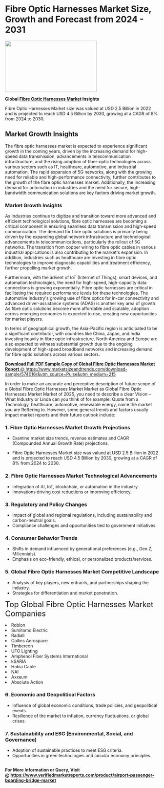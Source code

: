 <H1>Fibre Optic Harnesses Market Size, Growth and Forecast from 2024 - 2031</H1><img class="aligncenter size-medium wp-image-584254" src="https://thirdeyenews.in/wp-content/uploads/2024/09/Global-Market-Research-300x168.jpeg" alt="" width="300" height="168" /><p><strong>Global&nbsp;<a href="https://www.marketsizeandtrends.com/download-sample/574016/&amp;utm_source=Pulse&amp;utm_medium=215">Fibre Optic Harnesses Market</a> Insights</strong></p><p>Fibre Optic Harnesses Market size was valued at USD 2.5 Billion in 2022 and is projected to reach USD 4.5 Billion by 2030, growing at a CAGR of 8% from 2024 to 2030.</p><p><h2>Market Growth Insights</h2> <p>The fibre optic harnesses market is expected to experience significant growth in the coming years, driven by the increasing demand for high-speed data transmission, advancements in telecommunication infrastructure, and the rising adoption of fiber-optic technologies across various sectors such as IT, healthcare, automotive, and industrial automation. The rapid expansion of 5G networks, along with the growing need for reliable and high-performance connectivity, further contributes to the growth of the fibre optic harnesses market. Additionally, the increasing demand for automation in industries and the need for secure, high-bandwidth communication solutions are key factors driving market growth.</p> <p><a href="#"></a></p> <h3>Market Growth Insights</h3> <p>As industries continue to digitize and transition toward more advanced and efficient technological solutions, fibre optic harnesses are becoming a critical component in ensuring seamless data transmission and high-speed communication. The demand for fibre optic solutions is primarily being driven by the expanding global network infrastructure and technological advancements in telecommunications, particularly the rollout of 5G networks. The transition from copper wiring to fibre optic cables in various industrial applications is also contributing to the market's expansion. In addition, industries such as healthcare are investing in fibre optic technologies to improve diagnostic capabilities and treatment efficiency, further propelling market growth.</p> <p>Furthermore, with the advent of IoT (Internet of Things), smart devices, and automation technologies, the need for high-speed, high-capacity data connections is growing exponentially. Fibre optic harnesses are critical in facilitating the required performance levels for these technologies. The automotive industry's growing use of fibre optics for in-car connectivity and advanced driver-assistance systems (ADAS) is another key area of growth. As fibre optic solutions become more affordable and scalable, adoption across emerging economies is expected to rise, creating new opportunities for market players.</p> <p>In terms of geographical growth, the Asia-Pacific region is anticipated to be a significant contributor, with countries like China, Japan, and India investing heavily in fibre optic infrastructure. North America and Europe are also expected to witness substantial growth due to the ongoing development of high-speed broadband networks and increasing demand for fibre optic solutions across various sectors.</p> <p><a href="#"></p><p><span class=""><strong>Download Full PDF Sample Copy of Global Fibre Optic Harnesses Market Report</strong> @ <a href="https://www.marketsizeandtrends.com/download-sample/574016/&amp;utm_source=Pulse&amp;utm_medium=215" target="_blank">https://www.marketsizeandtrends.com/download-sample/574016/&amp;utm_source=Pulse&amp;utm_medium=215</a></span></p><p>In order to make an accurate and perceptive description of future scope of a Global&nbsp;Fibre Optic Harnesses Market Market as Global&nbsp;Fibre Optic Harnesses Market Market of 2025, you need to describe a clear Vision &ndash; What Industry or Linda can you think of for example: Quote from a Technology, healthcare, automotive, renewable energy, name the market you are Reffering to. However, some general trends and factors usually impact market reports and their future outlook include:</p><h3>1.&nbsp;<strong>Fibre Optic Harnesses Market Growth Projections</strong></h3><ul><li>Examine market size trends, revenue estimates and CAGR (Compounded Annual Growth Rate) projections.</li><li><p>Fibre Optic Harnesses Market size was valued at USD 2.5 Billion in 2022 and is projected to reach USD 4.5 Billion by 2030, growing at a CAGR of 8% from 2024 to 2030.</p></li></ul><h3>2.&nbsp;<strong>Fibre Optic Harnesses Market Technological Advancements</strong></h3><ul><li>Integration of AI, IoT, blockchain, or automation in the industry.</li><li>Innovations driving cost reductions or improving efficiency.</li></ul><h3>3.&nbsp;<strong>Regulatory and Policy Changes</strong></h3><ul><li>Impact of global and regional regulations, including sustainability and carbon-neutral goals.</li><li>Compliance challenges and opportunities tied to government initiatives.</li></ul><h3>4.&nbsp;<strong>Consumer Behavior Trends</strong></h3><ul><li>Shifts in demand influenced by generational preferences (e.g., Gen Z, Millennials).</li><li>Emphasis on eco-friendly, ethical, or personalized products/services.</li></ul><h3>5.&nbsp;<strong>Global Fibre Optic Harnesses Market Competitive Landscape</strong></h3><ul><li>Analysis of key players, new entrants, and partnerships shaping the industry.</li><li>Strategies for differentiation and market penetration.</li></ul><p data-pm-slice="1 1 []"><span style="color: inherit; font-family: inherit; font-size: 25px;">Top Global Fibre Optic Harnesses Market Companies</span></p><div class="" data-test-id=""><p><li>Roblon</li><li> Sumitomo Electric</li><li> Radiall</li><li> Collins Aerospace</li><li> Timbercon</li><li> UFO Lighting</li><li> Amphenol Fiber Systems International</li><li> kSARIA</li><li> Habia Cable</li><li> NAI</li><li> Axxeum</li><li> Absolute Action</li></p></div><h3>6.&nbsp;<strong>Economic and Geopolitical Factors</strong></h3><ul><li>Influence of global economic conditions, trade policies, and geopolitical events.</li><li>Resilience of the market to inflation, currency fluctuations, or global crises.</li></ul><h3>7.&nbsp;<strong>Sustainability and ESG (Environmental, Social, and Governance)</strong></h3><ul><li>Adoption of sustainable practices to meet ESG criteria.</li><li>Opportunities in green technologies and circular economy principles.</li></ul><h2><strong style="font-size: 14px;">For More Information or Query, Visit @&nbsp;</strong><a style="background-color: #ffffff; font-size: 14px;" href="https://www.marketsizeandtrends.com/report/fibre-optic-harnesses-market/" target="_blank">https://www.verifiedmarketreports.com/product/airport-passenger-boarding-bridge-market</a></h2>
